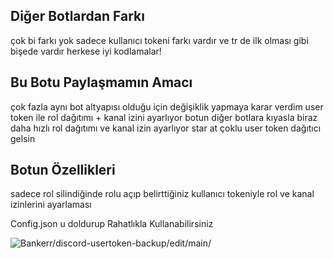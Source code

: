 ## Diğer Botlardan Farkı
çok bi farkı yok sadece kullanıcı tokeni farkı vardır ve tr de ilk olması gibi bişede vardır herkese iyi kodlamalar!

## Bu Botu Paylaşmamın Amacı
çok fazla aynı bot altyapısı olduğu için değişiklik yapmaya karar verdim user token ile rol dağıtımı + kanal izini ayarlıyor 
botun diğer botlara kıyasla biraz daha hızlı rol dağıtımı ve kanal izin ayarlıyor
star at çoklu user token dağıtıcı gelsin

## Botun Özellikleri
sadece rol silindiğinde rolu açıp belirttiğiniz kullanıcı tokeniyle rol ve kanal izinlerini ayarlaması


Config.json u doldurup Rahatlıkla Kullanabilirsiniz



<img src="https://komarev.com/ghpvc/?username=discord-usertoken-backup-main&label=Ziyaretçi%20Sayısı&color=da004e" alt="Bankerr/discord-usertoken-backup/edit/main/" /> <p>
